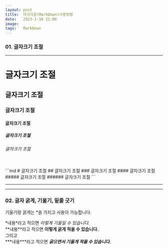 ```yaml
---
layout: post
title:  마크다운(MarkDown)사용방법
date:   2023-1-10 21:00
image:  
tags:   MarkDown
---
```


### 01. 글자크기 조절

***

# 글자크기 조절
## 글자크기 조절
### 글자크기 조절
#### 글자크기 조절
##### 글자크기 조절
###### 글자크기 조절
<br/>
```md
# 글자크기 조절
## 글자크기 조절
### 글자크기 조절
#### 글자크기 조절
##### 글자크기 조절
###### 글자크기 조절
```

***
***

### 02. 글자 굵게, 기울기, 밑줄 긋기

기울기랑 굵게는 \*을 가지고 사용이 가능합니다.<br/>

\*내용\*라고 적으면 *이렇게 기울일 수 있습니다.*<br/>
\*\*내용\*\*라고 적으면 **이렇게 굵게 적을 수 있습니다.**<br/>
그리고 <br/>
\*\*\*내용\*\*\*라고 적으면 ***굵으면서 기울게 적을 수 있습니다.***